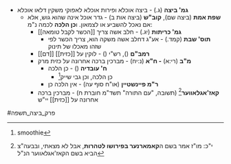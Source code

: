 * **גמ' ביצה** (ג.) - ביצה אוכלא ופירות אוכלא לאפוקי משקין דלאו אוכלא
	* **שפת אמת** (ביצה שם), **קוב"ש** (ביצה אות ב) - גדר אוכל אינה שהוא גוש, אלא אם נאכל להשביע או לצמאון. ו**כן הלכה** לכמה נ"מ:
		* **גמ' כריתות** (יג.) - חלב אשה צריך [[הכשר לקבל טומאה]]
			* **תוס' שבת** (קמד.) - אע"ג דחלב אשה משקה הוא, צריך הכשר לפי שזהו מאכלו של תינוק
		* **רמב"ם** (), רש"י () - לוקין על [[כזית]] [[דם]]
		* **מ"ב** (רי:א) **- ח"א** (נ:יח) - מברכין ברכה אחרונה על כזית מרק
			* **ח' עובדיה** () - כן הלכה
				* כן הלכה, וכן גבי שייק[^1]
			* **ר"מ פיינשטיין** (או"ח סוף עה) - אין הלכה כן
		* **קאז'אגלאווער**[^2] (תשובה, "עם התורה" תשד"מ חוברת ח) - מברכין ברכה אחרונה על [[כזית]] יי"ש

#פרק_ביצה_תשפה

[^1]: smoothie
[^2]:	י"כ: מו"ז אמר בשם ה**קאמארנער בפירושו לטהרות**, אבל לא מצאתי, ובבעה"צ הביא בשם הקאז'אגלאווער הנ"ל